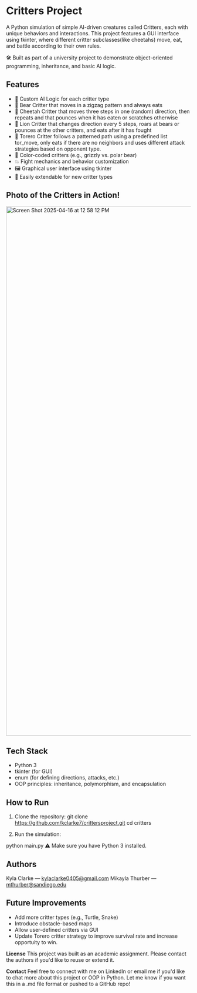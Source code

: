 # Critters Project 
A Python simulation of simple AI-driven creatures called Critters, each with unique behaviors and interactions.
This project features a GUI interface using tkinter, where different critter subclasses(like cheetahs)
move, eat, and battle according to their own rules.

🛠️ Built as part of a university project to demonstrate object-oriented programming, inheritance, and basic AI logic.

## **Features**
   - 🧠 Custom AI Logic for each critter type
   - 🐻 Bear Critter that moves in a zigzag pattern and always eats
   - 🐆 Cheetah Critter that moves three steps in one (random) direction, then repeats
   and that pounces when it has eaten or scratches otherwise
   - 🦁 Lion Critter that changes direction every 5 steps, roars at bears or pounces
   at the other critters, and eats after it has fought
   - 🕺 Torero Critter follows a patterned path using a predefined list tor_move,
   only eats if there are no neighbors and uses different attack strategies based
   on opponent type.
   - 🎨 Color-coded critters (e.g., grizzly vs. polar bear)
   - 💥 Fight mechanics and behavior customization
   - 🖼️ Graphical user interface using tkinter
   - 🔁 Easily extendable for new critter types

## **Photo of the Critters in Action!**

<img width="1440" alt="Screen Shot 2025-04-16 at 12 58 12 PM" src="https://github.com/user-attachments/assets/5b2808b5-d9c2-4115-8abc-34b615b7073c" />


## **Tech Stack**
- Python 3
- tkinter (for GUI)
- enum (for defining directions, attacks, etc.)
- OOP principles: inheritance, polymorphism, and encapsulation

## **How to Run**
1. Clone the repository:
   git clone https://github.com/kclarke7/crittersproject.git
   cd critters

2. Run the simulation:

python main.py
⚠️ Make sure you have Python 3 installed.

## **Authors**
Kyla Clarke — kylaclarke0405@gmail.com
Mikayla Thurber — mthurber@sandiego.edu

## **Future Improvements**
- Add more critter types (e.g., Turtle, Snake)
- Introduce obstacle-based maps
- Allow user-defined critters via GUI
- Update Torero critter strategy to improve survival rate
  and increase opportuity to win.

**License**
This project was built as an academic assignment. Please contact the authors if you'd like to reuse or extend it.

**Contact**
Feel free to connect with me on LinkedIn or email me if you'd like to chat more about this project or OOP in Python.
Let me know if you want this in a .md file format or pushed to a GitHub repo!
